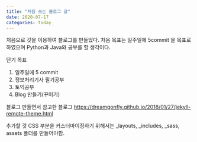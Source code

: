 ```yaml
---
title: "처음 쓰는 블로그 글"
date: 2020-07-17
categories: today_
---
```


처음으로 깃을 이용하여 블로그를 만들었다.
처음 목표는 일주일에 5commit 을 목표로 하였으며 Python과 Java와 공부를 할 생각이다.

단기 목표

1. 일주일에 5 commit
2. 정보처리기사 필기공부
3. 토익공부
4. Blog 만들기(꾸미기)


블로그 만들면서 참고한 블로그
https://dreamgonfly.github.io/2018/01/27/jekyll-remote-theme.html

추가할 것 CSS 부분을 커스터마이징하기 위해서는 _layouts, _includes, _sass, assets 폴더를 만들어야함.
